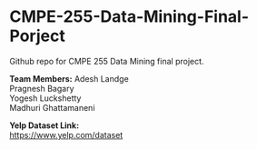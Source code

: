 # CMPE-255-Data-Mining-Final-Porject

Github repo for CMPE 255 Data Mining final project.

**Team Members:**
Adesh Landge    
Pragnesh Bagary   
Yogesh Luckshetty    
Madhuri Ghattamaneni   

**Yelp Dataset Link:**  
https://www.yelp.com/dataset
